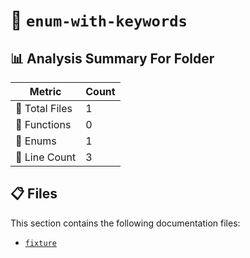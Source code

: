 # 📁 `enum-with-keywords`

## 📊 Analysis Summary For Folder

| Metric | Count |
|--------|-------|
| 📁 Total Files | 1 |
| 🔧 Functions | 0 |
| 🎯 Enums | 1 |
| 🔢 Line Count | 3 |


## 📋 Files

This section contains the following documentation files:

- [`fixture`](./fixture.md)